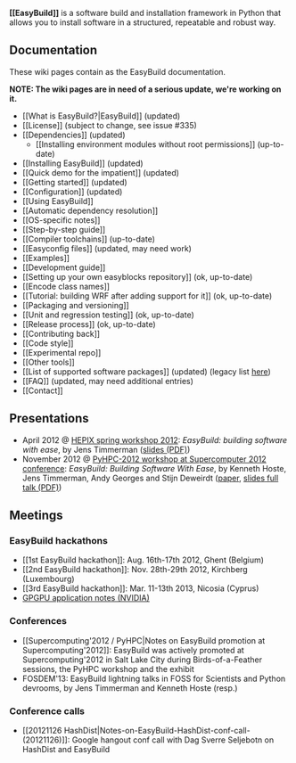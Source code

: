 **[[EasyBuild]]** is a software build and installation framework in Python that allows you to install software in a structured, repeatable and robust way.

## Documentation

These wiki pages contain as the EasyBuild documentation.

**NOTE: The wiki pages are in need of a serious update, we're working on it.**

* [[What is EasyBuild?|EasyBuild]] (updated)
* [[License]] (subject to change, see issue #335)
* [[Dependencies]] (updated)
  * [[Installing environment modules without root permissions]] (up-to-date)
* [[Installing EasyBuild]] (updated)
* [[Quick demo for the impatient]] (updated)
* [[Getting started]] (updated)
 * [[Configuration]] (updated)
* [[Using EasyBuild]]
 * [[Automatic dependency resolution]]
 * [[OS-specific notes]]
* [[Step-by-step guide]]
* [[Compiler toolchains]] (up-to-date)
* [[Easyconfig files]] (updated, may need work)
 * [[Examples]]
* [[Development guide]]
 * [[Setting up your own easyblocks repository]] (ok, up-to-date)
 * [[Encode class names]]
 * [[Tutorial: building WRF after adding support for it]] (ok, up-to-date)
 * [[Packaging and versioning]]
 * [[Unit and regression testing]] (ok, up-to-date)
 * [[Release process]] (ok, up-to-date)
* [[Contributing back]]
 * [[Code style]]
 * [[Experimental repo]]
* [[Other tools]]
* [[List of supported software packages]] (updated) (legacy list [here](https://github.com/hpcugent/easybuild/wiki/List-of-supported-software-packages/ede46976d7367a86fe76ae79adba7b8e9fd9f118))
* [[FAQ]] (updated, may need additional entries)
* [[Contact]]

## Presentations

* April 2012 @ [HEPIX spring workshop 2012](https://indico.cern.ch/contributionDisplay.py?sessionId=3&contribId=39&confId=160737): _EasyBuild: building software with ease_, by Jens Timmerman ([slides (PDF)](http://hpc.ugent.be/easybuild/easybuild_hepix_spring_2012.pdf))
* November 2012 @ [PyHPC-2012 workshop at Supercomputer 2012 conference](http://sc12.supercomputing.org/schedule/event_detail.php?evid=wksp118): _EasyBuild: Building Software With Ease_, by Kenneth Hoste, Jens Timmerman, Andy Georges and Stijn Deweirdt ([paper](http://hpcugent.github.com/easybuild/files/easybuild-PyHPC-SC12_paper.pdf), [slides full talk (PDF)](http://hpcugent.github.com/easybuild/files/easybuild-PyHPC-SC12_slides.pdf))

## Meetings

### EasyBuild hackathons

* [[1st EasyBuild hackathon]]: Aug. 16th-17th 2012, Ghent (Belgium)
* [[2nd EasyBuild hackathon]]: Nov. 28th-29th 2012, Kirchberg (Luxembourg)
* [[3rd EasyBuild hackathon]]: Mar. 11-13th 2013, Nicosia (Cyprus)
 * [GPGPU application notes (NVIDIA)](https://github.com/hpcugent/easybuild/wiki/GPGPU-apps-notes-NVIDIA)

### Conferences

 * [[Supercomputing'2012 / PyHPC|Notes on EasyBuild promotion at Supercomputing'2012]]: EasyBuild was actively promoted at Supercomputing'2012 in Salt Lake City during Birds-of-a-Feather sessions, the PyHPC workshop and the exhibit
 * FOSDEM'13: EasyBuild lightning talks in FOSS for Scientists and Python devrooms, by Jens Timmerman and Kenneth Hoste (resp.)

### Conference calls

 * [[20121126 HashDist|Notes-on-EasyBuild-HashDist-conf-call-(20121126)]]: Google hangout conf call with Dag Sverre Seljebotn on HashDist and EasyBuild